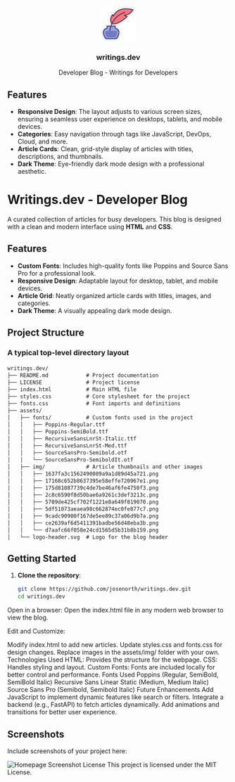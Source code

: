 <!-- PROJECT LOGO -->
<br />
<div align="center">
  <a href="https://github.com/othneildrew/Best-README-Template">
    <img src="assets/logo-header.svg" alt="Logo" width="80" height="80">
  </a>

  <h3 align="center">writings.dev</h3>

  <p align="center">
    Developer Blog - Writings for Developers
  </p>
</div>



## Features

- **Responsive Design**: The layout adjusts to various screen sizes, ensuring a seamless user experience on desktops, tablets, and mobile devices.
- **Categories**: Easy navigation through tags like JavaScript, DevOps, Cloud, and more.
- **Article Cards**: Clean, grid-style display of articles with titles, descriptions, and thumbnails.
- **Dark Theme**: Eye-friendly dark mode design with a professional aesthetic.

# Writings.dev - Developer Blog

A curated collection of articles for busy developers. This blog is designed with a clean and modern interface using **HTML** and **CSS**.

## Features

- **Custom Fonts**: Includes high-quality fonts like Poppins and Source Sans Pro for a professional look.
- **Responsive Design**: Adaptable layout for desktop, tablet, and mobile devices.
- **Article Grid**: Neatly organized article cards with titles, images, and categories.
- **Dark Theme**: A visually appealing dark mode design.

## Project Structure

### A typical top-level directory layout

    writings.dev/
    ├── README.md            # Project documentation
    ├── LICENSE              # Project license
    ├── index.html           # Main HTML file
    ├── styles.css           # Core stylesheet for the project
    ├── fonts.css            # Font imports and definitions
    ├── assets/
    │   ├── fonts/           # Custom fonts used in the project
    │   │   ├── Poppins-Regular.ttf
    │   │   ├── Poppins-SemiBold.ttf
    │   │   ├── RecursiveSansLnrSt-Italic.ttf
    │   │   ├── RecursiveSansLnrSt-Med.ttf
    │   │   ├── SourceSansPro-Semibold.otf
    │   │   └── SourceSansPro-SemiboldIt.otf
    │   ├── img/             # Article thumbnails and other images
    │   │   ├── 1637fa3c1562490089a9a1d89d45a721.png
    │   │   ├── 17168c652b8637395e58effe720967e1.png
    │   │   ├── 175d81087739c4de7be46af6fe4750f3.png
    │   │   ├── 2c8c6590f8d50bae6a9261c3def3213c.png
    │   │   ├── 5709de425cf702f1221e8a649f819070.png
    │   │   ├── 5df51073aeaea98c662874ec0fe877c7.png
    │   │   ├── 9cadc90900f167de5ee89c37a06d9b7a.png
    │   │   ├── ce2639af6d5411391badbe56d48eba3b.png
    │   │   └── d7aafc66f058e24cd1565d5b31b8b159.png
    │   └── logo-header.svg  # Logo for the blog header
    
## Getting Started

1. **Clone the repository**:
   ```bash
   git clone https://github.com/josenorth/writings.dev.git
   cd writings.dev
Open in a browser: Open the index.html file in any modern web browser to view the blog.

Edit and Customize:

Modify index.html to add new articles.
Update styles.css and fonts.css for design changes.
Replace images in the assets/img/ folder with your own.
Technologies Used
HTML: Provides the structure for the webpage.
CSS: Handles styling and layout.
Custom Fonts: Fonts are included locally for better control and performance.
Fonts Used
Poppins (Regular, SemiBold, SemiBold Italic)
Recursive Sans Linear Static (Medium, Medium Italic)
Source Sans Pro (Semibold, Semibold Italic)
Future Enhancements
Add JavaScript to implement dynamic features like search or filters.
Integrate a backend (e.g., FastAPI) to fetch articles dynamically.
Add animations and transitions for better user experience.

## Screenshots
Include screenshots of your project here:

![Homepage Screenshot](assets/img/screenshot.png)
License
This project is licensed under the MIT License.
